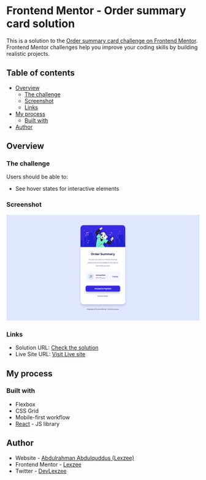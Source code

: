 # Frontend Mentor - Order summary card solution

This is a solution to the [Order summary card challenge on Frontend Mentor](https://www.frontendmentor.io/challenges/order-summary-component-QlPmajDUj). Frontend Mentor challenges help you improve your coding skills by building realistic projects.

## Table of contents

- [Overview](#overview)
  - [The challenge](#the-challenge)
  - [Screenshot](#screenshot)
  - [Links](#links)
- [My process](#my-process)
  - [Built with](#built-with)
- [Author](#author)


## Overview

### The challenge

Users should be able to:

- See hover states for interactive elements

### Screenshot

![](./public/Screenshot.png)

### Links

- Solution URL: [Check the solution](https://www.frontendmentor.io/solutions/order-summary-component-w_zexnA3l6)
- Live Site URL: [Visit Live site](https://order-summary-comp-lexzee.vercel.app/)

## My process

### Built with

- Flexbox
- CSS Grid
- Mobile-first workflow
- [React](https://reactjs.org/) - JS library



## Author

- Website - [Abdulrahman Abdulquddus (Lexzee)](https://www.your-site.com)
- Frontend Mentor - [Lexzee](https://www.frontendmentor.io/profile/lexzee)
- Twitter - [DevLexzee](https://www.twitter.com/devlexzee)
